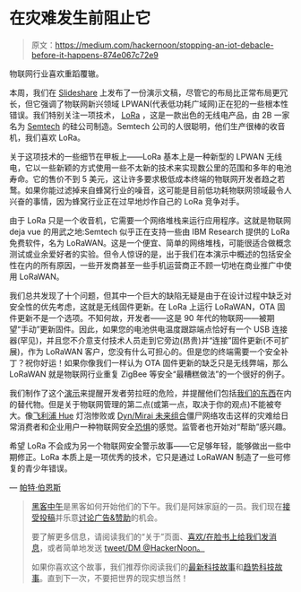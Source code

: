 # 在灾难发生前阻止它

> 原文：<https://medium.com/hackernoon/stopping-an-iot-debacle-before-it-happens-874e067c72e9>

物联网行业喜欢重蹈覆辙。

本周，我们在 [Slideshare](http://bit.ly/2hjJE5T) 上发布了一份演示文稿，尽管它的布局比正常布局更冗长，但它强调了物联网新兴领域 LPWAN(代表低功耗广域网)正在犯的一些根本性错误。我们特别关注一项技术， [LoRa](http://www.semtech.com/wireless-rf/lora.html) ，这是一款出色的无线电产品，由 2B 一家名为 [Semtech](https://finance.yahoo.com/quote/SMTC?p=SMTC) 的硅公司制造。Semtech 公司的人很聪明，他们生产很棒的收音机，我们喜欢 LoRa。

关于这项技术的一些细节在甲板上——LoRa 基本上是一种新型的 LPWAN 无线电，它以一些新颖的方式使用一些不太新的技术来实现数公里的范围和多年的电池寿命。它的售价不到 5 美元，这让许多要求极低成本终端的物联网开发者趋之若鹜。如果你能过滤掉来自蜂窝行业的噪音，这可能是目前低功耗物联网领域最令人兴奋的事情，因为蜂窝行业正在过早地炒作自己的 LoRa 竞争对手。

由于 LoRa 只是一个收音机，它需要一个网络堆栈来运行应用程序。这就是物联网 deja vue 的用武之地:Semtech 似乎正在支持一些由 IBM Research 提供的 LoRa 免费软件，名为 LoRaWAN。这是一个便宜、简单的网络堆栈，可能很适合做概念测试或业余爱好者的实验。但令人惊讶的是，出于我们在本演示中概述的包括安全性在内的所有原因，一些开发商甚至一些手机运营商正不顾一切地在商业推广中使用 LoRaWAN。

我们总共发现了十个问题，但其中一个巨大的缺陷无疑是由于在设计过程中缺乏对安全性的优先考虑，这就是无线固件更新。在 LoRa 上运行 LoRaWAN，OTA 固件更新不是一个选项。不知何故，开发者——这是 90 年代的物联网——被期望“手动”更新固件。因此，如果您的电池供电温度跟踪端点恰好有一个 USB 连接器(罕见)，并且您不介意支付技术人员走到它旁边(昂贵)并“连接”固件更新(不可扩展)，作为 LoRaWAN 客户，您没有什么可担心的。但是您的终端需要一个安全补丁？祝你好运！如果你像我们一样认为 OTA 固件更新的缺乏只是无线弊端，那么 LoRaWAN 就是物联网行业重复 ZigBee 等安全“最糟糕做法”的一个很好的例子。

我们制作了这个[演示](http://bit.ly/2hjJE5T)来提醒开发者劳拉旺的危险，并提醒他们包括[我们的东西](http://haystacktechnologies.com/technology/)在内的替代物。但是关于物联网管理的第二点(或第一点，取决于你的观点)不能被夸大。像[飞利浦 Hue](http://www.techhive.com/article/3138872/internet-of-things/researchers-hack-philips-hue-smart-bulbs-from-the-sky.html) 灯泡惨败或 [Dyn/Mirai 未来组合](https://nakedsecurity.sophos.com/2016/10/24/mirai-mirai-on-the-wall-through-the-looking-glass-of-the-attack-on-dyn/)僵尸网络攻击这样的灾难给日常消费者和企业用户一种物联网安全[恐惧](http://www.usatoday.com/story/tech/news/2016/10/03/internet-things-brian-krebs-ddos-attack-distributed-denial-of-service/91481588/)的感觉。监管者也开始对“帮助”感兴趣。

希望 LoRa 不会成为另一个物联网安全警示故事——它足够年轻，能够做出一些中期修正。LoRa 本质上是一项优秀的技术，它只是通过 LoRaWAN 制造了一些可修复的青少年错误。

— [帕特·伯恩斯](https://www.linkedin.com/in/patrickeburns)

> [黑客中午](http://bit.ly/Hackernoon)是黑客如何开始他们的下午。我们是阿妹家庭的一员。我们现在[接受投稿](http://bit.ly/hackernoonsubmission)并乐意[讨论广告&赞助](mailto:partners@amipublications.com)的机会。
> 
> 要了解更多信息，请阅读我们的“关于”页面、[喜欢/在脸书上给我们发消息](http://bit.ly/HackernoonFB)，或者简单地发送 [tweet/DM @HackerNoon。](https://goo.gl/k7XYbx)
> 
> 如果你喜欢这个故事，我们推荐你阅读我们的[最新科技故事](http://bit.ly/hackernoonlatestt)和[趋势科技故事](https://hackernoon.com/trending)。直到下一次，不要把世界的现实想当然！